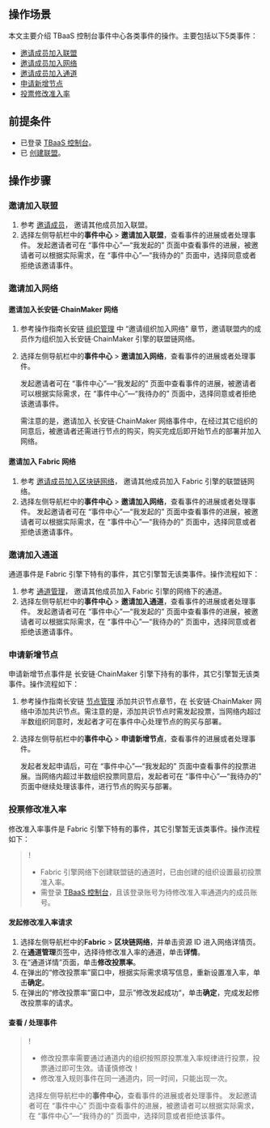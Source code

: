 ## 操作场景

本文主要介绍 TBaaS 控制台事件中心各类事件的操作。主要包括以下5类事件：

 - [邀请成员加入联盟](#league)
 - [邀请成员加入网络](#net)
 - [邀请成员加入通道](#aisle)
 - [申请新增节点](#consensus)
 - [投票修改准入率](#change)



## 前提条件

- 已登录 [TBaaS 控制台](https://console.cloud.tencent.com/tbaas)。
- 已 [创建联盟](https://cloud.tencent.com/document/product/663/38470#.E5.88.9B.E5.BB.BA.E8.81.94.E7.9B.9F)。



## 操作步骤

### 邀请加入联盟[](id:league)

1. 参考 [邀请成员](https://cloud.tencent.com/document/product/663/40609)， 邀请其他成员加入联盟。
2. 选择左侧导航栏中的**事件中心** > **邀请加入联盟**，查看事件的进展或者处理事件。
   发起邀请者可在 “事件中心”—“我发起的” 页面中查看事件的进展，被邀请者可以根据实际需求，在 “事件中心”—“我待办的” 页面中，选择同意或者拒绝该邀请事件。



### 邀请加入网络[](id:net)

#### 邀请加入长安链·ChainMaker 网络

1. 参考操作指南长安链 [组织管理](https://cloud.tencent.com/document/product/663/60108) 中 “邀请组织加入网络” 章节，邀请联盟内的成员作为组织加入长安链·ChainMaker 引擎的联盟链网络。
2. 选择左侧导航栏中的**事件中心** > **邀请加入网络**，查看事件的进展或者处理事件。

   发起邀请者可在 “事件中心”—“我发起的” 页面中查看事件的进展，被邀请者可以根据实际需求，在 “事件中心”—“我待办的” 页面中，选择同意或者拒绝该邀请事件。

   需注意的是，邀请加入 长安链·ChainMaker 网络事件中，在经过其它组织的同意后，被邀请者还需进行节点的购买，购买完成后即开始节点的部署并加入网络。



#### 邀请加入 Fabric 网络

1. 参考 [邀请成员加入区块链网络](https://cloud.tencent.com/document/product/663/40609)， 邀请其他成员加入 Fabric 引擎的联盟链网络。
2. 选择左侧导航栏中的**事件中心** > **邀请加入网络**，查看事件的进展或者处理事件。
   发起邀请者可在 “事件中心”—“我发起的” 页面中查看事件的进展，被邀请者可以根据实际需求，在 “事件中心”—“我待办的” 页面中，选择同意或者拒绝该邀请事件。



### 邀请加入通道[](id:aisle)

通道事件是 Fabric 引擎下特有的事件，其它引擎暂无该类事件。操作流程如下：

1. 参考 [通道管理](https://cloud.tencent.com/document/product/663/38474)， 邀请其他成员加入 Fabric 引擎的网络下的通道。
2. 选择左侧导航栏中的**事件中心** > **邀请加入通道**，查看事件的进展或者处理事件。
   发起邀请者可在 “事件中心”—“我发起的” 页面中查看事件的进展，被邀请者可以根据实际需求，在 “事件中心”—“我待办的” 页面中，选择同意或者拒绝该邀请事件。



### 申请新增节点[](id:consensus)

申请新增节点事件是 长安链·ChainMaker 引擎下持有的事件，其它引擎暂无该类事件。操作流程如下：

1. 参考操作指南长安链 [节点管理](https://cloud.tencent.com/document/product/663/60102) 添加共识节点章节，在 长安链·ChainMaker 网络中添加共识节点。需注意的是，添加共识节点时需发起投票，当网络内超过半数组织同意时，发起者才可在事件中心处理节点的购买与部署。

2. 选择左侧导航栏中的**事件中心** > **申请新增节点**，查看事件的进展或者处理事件。

   发起者发起申请后，可在 “事件中心”—“我发起的” 页面中查看事件的投票进展。当网络内超过半数组织投票同意后，发起者可在 “事件中心”—“我待办的” 页面中继续处理该事件，进行节点的购买与部署。 





### 投票修改准入率[](id:change)

修改准入率事件是 Fabric 引擎下特有的事件，其它引擎暂无该类事件。操作流程如下：

>!
>- Fabric 引擎网络下创建联盟链的通道时，已由创建的组织设置最初投票准入率。
>- 需登录 [TBaaS 控制台](https://console.cloud.tencent.com/tbaas)，且该登录账号为待修改准入率通道内的成员账号。


#### 发起修改准入率请求

1.  选择左侧导航栏中的**Fabric** > **区块链网络**，并单击资源 ID 进入网络详情页。
2.  在**通道管理**页签中，选择待修改准入率的通道，单击**详情**。
3.  在“通道详情”页面，单击**修改投票率**。
4.  在弹出的“修改投票率”窗口中，根据实际需求填写信息，重新设置准入率，单击**确定**。
5.  在弹出的“修改投票率”窗口中，显示”修改发起成功“，单击**确定**，完成发起修改投票率的请求。



#### 查看 / 处理事件

>!
>- 修改投票率需要通过通道内的组织按照原投票准入率规律进行投票，投票通过即可生效。请谨慎修改！
>- 修改准入规则事件在同一通道内，同一时间，只能出现一次。
>
>选择左侧导航栏中的**事件中心**，查看事件的进展或者处理事件。
>发起邀请者可在 “事件中心” 页面中查看事件的进展，被邀请者可以根据实际需求，在 “事件中心”—“我待办的” 页面中，选择同意或者拒绝该事件。






